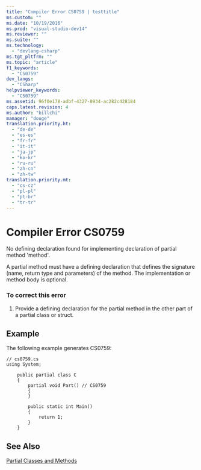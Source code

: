 ```yaml
---
title: "Compiler Error CS0759 | testtitle"
ms.custom: ""
ms.date: "10/19/2016"
ms.prod: "visual-studio-dev14"
ms.reviewer: ""
ms.suite: ""
ms.technology: 
  - "devlang-csharp"
ms.tgt_pltfrm: ""
ms.topic: "article"
f1_keywords: 
  - "CS0759"
dev_langs: 
  - "CSharp"
helpviewer_keywords: 
  - "CS0759"
ms.assetid: 96f0e178-adbf-4327-8934-ac282c428184
caps.latest.revision: 4
ms.author: "billchi"
manager: "douge"
translation.priority.ht: 
  - "de-de"
  - "es-es"
  - "fr-fr"
  - "it-it"
  - "ja-jp"
  - "ko-kr"
  - "ru-ru"
  - "zh-cn"
  - "zh-tw"
translation.priority.mt: 
  - "cs-cz"
  - "pl-pl"
  - "pt-br"
  - "tr-tr"
---
```

# Compiler Error CS0759
No defining declaration found for implementing declaration of partial method 'method'.  
  
 A partial method must have a defining declaration that defines the signature (name, return type and parameters) of the method. The implementation or method body is optional.  
  
### To correct this error  
  
1.  Provide a defining declaration for the partial method in the other part of a partial class or struct.  
  
## Example  
 The following example generates CS0759:  
  
```  
// cs0759.cs  
using System;  
  
    public partial class C  
    {  
        partial void Part() // CS0759  
        {  
        }  
  
        public static int Main()  
        {  
            return 1;  
        }  
    }  
```  
  
## See Also  
 [Partial Classes and Methods](../Topic/Partial%20Classes%20and%20Methods%20\(C%23%20Programming%20Guide\).md)